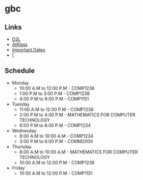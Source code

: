 # gbc

## Links
- [D2L](https://learn.georgebrown.ca)
- [AtKlass](https://app.atklass.com)
- [Important Dates](https://www.georgebrown.ca/current-students/important-dates?term=27246&category=131)
- [

## Schedule
- Monday
  - 10:00 A.M to 12:00 P.M - COMP1236
  - 1:00 P.M to 3:00 P.M - COMP1238
  - 4:00 P.M to 6:00 P.M - COMP1151
- Tuesday
  - 11:00 A.M to 12:00 P.M - COMP1238
  - 2:00 P.M to 4:00 P.M - MATHEMATICS FOR COMPUTER TECHNOLOGY
  - 6:00 P.M to 8:00 P.M - COMP1234
- Wednesday
  - 8:00 A.M to 10:00 A.M - COMP1234
  - 3:00 P.M to 6:00 P.M - COMM2000
- Thursday
  - 8:00 A.M to 10:00 A.M - MATHEMATICS FOR COMPUTER TECHNOLOGY
  - 10:00 A.M to 12:00 P.M - COMP1236
- Friday
  - 10:00 A.M to 12:00 P.M - COMP1151
